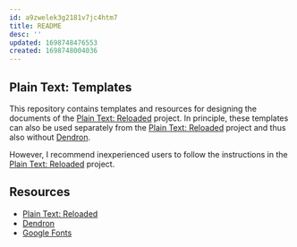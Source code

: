 ```yaml
---
id: a9zwelek3g2181v7jc4htm7
title: README
desc: ''
updated: 1698748476553
created: 1698748004036
---
```


## Plain Text: Templates

This repository contains templates and resources for designing the documents of the [Plain Text: Reloaded](https://github.com/marcushaupt/plain-text-reloaded) project. In principle, these templates can also be used separately from the [Plain Text: Reloaded](https://github.com/marcushaupt/plain-text-reloaded) project and thus also without [Dendron](https://www.dendron.so).

However, I recommend inexperienced users to follow the instructions in the [Plain Text: Reloaded](https://github.com/marcushaupt/plain-text-reloaded) project.

## Resources

- [Plain Text: Reloaded](https://github.com/marcushaupt/plain-text-reloaded)
- [Dendron](https://www.dendron.so)
- [Google Fonts](https://fonts.google.com)
